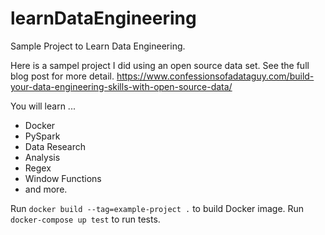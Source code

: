 # learnDataEngineering
Sample Project to Learn Data Engineering.

Here is a sampel project I did using an open source data set.
See the full blog post for more detail.
https://www.confessionsofadataguy.com/build-your-data-engineering-skills-with-open-source-data/

You will learn ...
- Docker
- PySpark
- Data Research
- Analysis
- Regex
- Window Functions
- and more.

Run `docker build --tag=example-project .` to build Docker image.
Run `docker-compose up test` to run tests.
